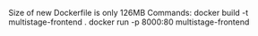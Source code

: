 Size of new Dockerfile is only 126MB
Commands:
docker build -t multistage-frontend .
docker run -p 8000:80 multistage-frontend
